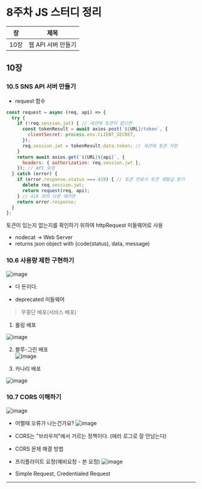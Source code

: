 # 8주차 JS 스터디 정리

| 장   | 제목               |
| ---- | ------------------ |
| 10장 | 웹 API 서버 만들기 |

## 10장

### 10.5 SNS API 서버 만들기
- request 함수
```jsx
const request = async (req, api) => {
  try {
    if (!req.session.jwt) { // 세션에 토큰이 없으면
      const tokenResult = await axios.post(`${URL}/token`, {
        clientSecret: process.env.CLIENT_SECRET,
      });
      req.session.jwt = tokenResult.data.token; // 세션에 토큰 저장
    }
    return await axios.get(`${URL}${api}`, {
      headers: { authorization: req.session.jwt },
    }); // API 요청
  } catch (error) {
    if (error.response.status === 419) { // 토큰 만료시 토큰 재발급 받기
      delete req.session.jwt;
      return request(req, api);
    } // 419 외의 다른 에러면
    return error.response;
  }
};
```
토큰이 있는지 없는지를 확인하기 위하여 httpRequest 미들웨어로 사용
- nodecat -> Web Server
- returns json object with {code(status), data, message)
### 10.6 사용량 제한 구현하기
![image](https://user-images.githubusercontent.com/42092864/143231840-cbaa3a2d-dc66-4a19-a310-3375a2a92426.png)
- 다 돈이다.



- deprecated 미들웨어
> 무중단 배포(서비스 배포)


1) 롤링 배포  


![image](https://user-images.githubusercontent.com/42092864/143232020-7ad1fd0e-b116-4020-af59-45654f026b11.png)


2) 블루-그린 배포  
![image](https://user-images.githubusercontent.com/42092864/143232088-e09b9953-05bf-4273-ac4e-4f910abf46f2.png)


3) 카나리 배포  

![image](https://user-images.githubusercontent.com/42092864/143232119-0d4a3466-b726-4419-afc0-14aba5cdd9ec.png)

### 10.7 CORS 이해하기
![image](https://user-images.githubusercontent.com/42092864/143233679-c5c8f76a-b59b-4380-b582-0e293f821011.png)


- 어쩔때 오류가 나는건가요?
![image](https://user-images.githubusercontent.com/42092864/143233743-0d1a9e81-7e61-44ab-ab5e-75ac8b715e49.png)


- CORS는 "브라우저"에서 거르는 정책이다. (에러 로그로 잘 안남는다)
 - CORS 문제 해결 방법
 -  프리플라이트 요청(예비요청 - 본 요청)
![image](https://user-images.githubusercontent.com/42092864/143234336-770e15de-4e2c-4277-875c-bf9eb45b515f.png)

 - Simple Request, Credentialed Request


    
---
